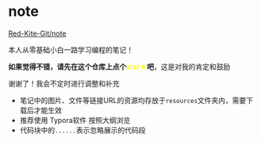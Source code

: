 # note

[Red-Kite-Git/note](https://github.com/Red-Kite-Git/note)

本人从零基础小白一路学习编程的笔记！

**如果觉得不错，请先在这个仓库上点个<span style=color:yellow>star★</span>吧**，这是对我的肯定和鼓励

谢谢了！我会不定时进行调整和补充



* 笔记中的图片、文件等链接URL的资源均存放于`resources`文件夹内，需要下载后才能生效
* 推荐使用 Typora软件 按照大纲浏览
* 代码块中的`......`表示忽略展示的代码段



